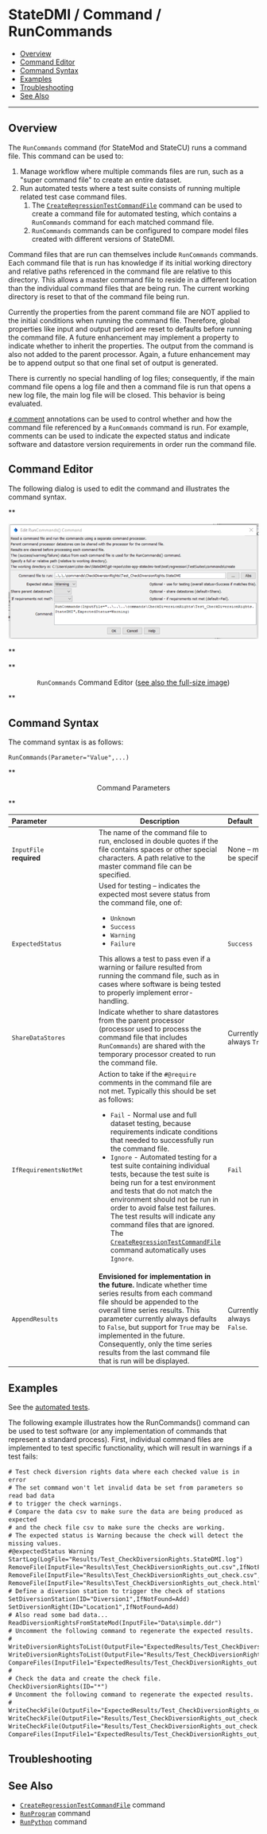 # StateDMI / Command / RunCommands #

* [Overview](#overview)
* [Command Editor](#command-editor)
* [Command Syntax](#command-syntax)
* [Examples](#examples)
* [Troubleshooting](#troubleshooting)
* [See Also](#see-also)

-------------------------

## Overview ##

The `RunCommands` command (for StateMod and StateCU) runs a command file.
This command can be used to:

1. Manage workflow where multiple commands files are run, such as a "super command file" to create an entire dataset.
2. Run automated tests where a test suite consists of running multiple related test case command files.
	1. The [`CreateRegressionTestCommandFile`](../CreateRegressionTestCommandFile/CreateRegressionTestCommandFile.md) command
	can be used to create a command file for automated testing,
	which contains a `RunCommands` command for each matched command file.
	2. `RunCommands` commands can be configured to compare model files created with different
	versions of StateDMI.

Command files that are run can themselves include `RunCommands` commands.
Each command file that is run has knowledge if its initial working
directory and relative paths referenced in the command file are relative to this directory.
This allows a master command file to reside in a different location
than the individual command files that are being run.
The current working directory is reset to that of the command file being run.

Currently the properties from the parent command file are NOT applied
to the initial conditions when running the command file.
Therefore, global properties like input and output period are
reset to defaults before running the command file.
A future enhancement may implement a property to indicate whether to inherit the properties.
The output from the command is also not added to the parent processor.
Again, a future enhancement may be to append output so that one final set of output is generated.

There is currently no special handling of log files; consequently, if the main command file
opens a log file and then a command file is run that opens a new log file,
the main log file will be closed.  This behavior is being evaluated.

[`#` comment](../Comment/Comment.md) annotations can be used to control whether and how
the command file referenced by a `RunCommands` command is run.
For example, comments can be used to indicate the expected status and indicate
software and datastore version requirements in order run the command file.

## Command Editor ##

The following dialog is used to edit the command and illustrates the command syntax.

**<p style="text-align: center;">
![RunCommands](RunCommands.png)
</p>**

**<p style="text-align: center;">
`RunCommands` Command Editor (<a href="../RunCommands.png">see also the full-size image</a>)
</p>**

## Command Syntax ##

The command syntax is as follows:

```text
RunCommands(Parameter="Value",...)
```
**<p style="text-align: center;">
Command Parameters
</p>**

| **Parameter**&nbsp;&nbsp;&nbsp;&nbsp;&nbsp;&nbsp;&nbsp;&nbsp;&nbsp;&nbsp;&nbsp;&nbsp;&nbsp;&nbsp;&nbsp;&nbsp;&nbsp;&nbsp;&nbsp;&nbsp;&nbsp;&nbsp;&nbsp;&nbsp; | **Description** | **Default**&nbsp;&nbsp;&nbsp;&nbsp;&nbsp;&nbsp;&nbsp;&nbsp;&nbsp;&nbsp; |
| --------------|-----------------|----------------- |
| `InputFile`<br>**required** | The name of the command file to run, enclosed in double quotes if the file contains spaces or other special characters.  A path relative to the master command file can be specified. | None – must be specified. |
| `ExpectedStatus` | Used for testing – indicates the expected most severe status from the command file, one of:<ul><li>`Unknown`</li><li>`Success`</li><li>`Warning`</li><li>`Failure`</li></ul> This allows a test to pass even if a warning or failure resulted from running the command file, such as in cases where software is being tested to properly implement error-handling. | `Success` |
| `ShareDataStores` | Indicate whether to share datastores from the parent processor (processor used to process the command file that includes `RunCommands`) are shared with the temporary processor created to run the command file. | Currently always `True`. |
| `IfRequirementsNotMet` | Action to take if the `#@require` comments in the command file are not met.  Typically this should be set as follows:<ul><li>`Fail` - Normal use and full dataset testing, because requirements indicate conditions that needed to successfully run the command file.</li><li>`Ignore` - Automated testing for a test suite containing individual tests, because the test suite is being run for a test environment and tests that do not match the environment should not be run in order to avoid false test failures.  The test results will indicate any command files that are ignored.  The [`CreateRegressionTestCommandFile`](../CreateRegressionTestCommandFile/CreateRegressionTestCommandFile.md) command automatically uses `Ignore`.</li></ul> | `Fail` |
| `AppendResults` | **Envisioned for implementation in the future.**  Indicate whether time series results from each command file should be appended to the overall time series results.  This parameter currently always defaults to `False`, but support for `True` may be implemented in the future.  Consequently, only the time series results from the last command file that is run will be displayed. | Currently always `False`. |

## Examples ##

See the [automated tests](https://github.com/OpenCDSS/cdss-app-statedmi-test/tree/master/test/regression/commands/RunCommands).

The following example illustrates how the RunCommands() command can be used to test software
(or any implementation of commands that represent a standard process).
First, individual command files are implemented to test specific functionality,
which will result in warnings if a test fails:

```
# Test check diversion rights data where each checked value is in error
# The set command won't let invalid data be set from parameters so read bad data
# to trigger the check warnings.
# Compare the data csv to make sure the data are being produced as expected
# and the check file csv to make sure the checks are working.
# The expected status is Warning because the check will detect the missing values.
#@expectedStatus Warning
StartLog(LogFile="Results/Test_CheckDiversionRights.StateDMI.log")
RemoveFile(InputFile="Results\Test_CheckDiversionRights_out.csv",IfNotFound=Ignore)
RemoveFile(InputFile="Results\Test_CheckDiversionRights_out_check.csv",IfNotFound=Ignore)
RemoveFile(InputFile="Results\Test_CheckDiversionRights_out_check.html",IfNotFound=Ignore)
# Define a diversion station to trigger the check of stations
SetDiversionStation(ID="Diversion1",IfNotFound=Add)
SetDiversionRight(ID="Location1",IfNotFound=Add)
# Also read some bad data...
ReadDiversionRightsFromStateMod(InputFile="Data\simple.ddr")
# Uncomment the following command to regenerate the expected results.
# WriteDiversionRightsToList(OutputFile="ExpectedResults/Test_CheckDiversionRights_out.csv")
WriteDiversionRightsToList(OutputFile="Results/Test_CheckDiversionRights_out.csv")
CompareFiles(InputFile1="ExpectedResults/Test_CheckDiversionRights_out.csv",InputFile2="Results/Test_CheckDiversionRights_out.csv",WarnIfDifferent=True)
#
# Check the data and create the check file.
CheckDiversionRights(ID="*")
# Uncomment the following command to regenerate the expected results.
# WriteCheckFile(OutputFile="ExpectedResults/Test_CheckDiversionRights_out_check.csv")
WriteCheckFile(OutputFile="Results/Test_CheckDiversionRights_out_check.csv")
WriteCheckFile(OutputFile="Results/Test_CheckDiversionRights_out_check.html")
CompareFiles(InputFile1="ExpectedResults/Test_CheckDiversionRights_out_check.csv",InputFile2="Results/Test_CheckDiversionRights_out_check.csv",WarnIfDifferent=True)
```

## Troubleshooting ##

## See Also ##

* [`CreateRegressionTestCommandFile`](../CreateRegressionTestCommandFile/CreateRegressionTestCommandFile.md) command
* [`RunProgram`](../RunProgram/RunProgram.md) command
* [`RunPython`](../RunPython/RunPython.md) command
